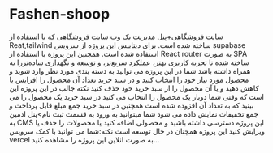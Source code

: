 # Fashen-shoop
 سایت فروشگاهی+پنل مدیریت
 یک وب سایت فروشگاهی که یا استفاده از Reat,tailwind ساخته شده است.
 برای دیتابیس این پروژه از سرویس supabase استفاده شده است.
 همچنین این پروژه با استفاده از React router به صورت SPA ساخته شده تا تجربه کاربری بهتر، عملکرد سریع‌تر، و توسعه و نگهداری ساده‌تررا به همراه داشته باشد
 شما در این پروژه می توانید به دسته یندی مورد نظر وارد شوید و محصول مورد نیاز خود را انتخاب کنید و در سبد خرید تعداد آن محصول را افزایس یا کاهش دهید و یا آن محصول را از سبد خرید خود حذف کنید 
 نکته جالب در این پروژه این است که وقتی شما دوبار یک محصول را انتخاب می کنید در سبد خرید یک محصول را می بینید که به تعداد آن افزوده شده است
 همچنین در سبد خرید جمع مبلغ قابل پرداخت و جمع تخفیفات نمایش داده می شود
 شما میتوانید به ورود به قسمت ثبت نام>پنل ادمین به CMS این پروژه دسترسی داشته باشید و محصولی اضافه کنید یا محصولات را حذف یا ویرایش کنید 
 این پروژه همچنان در حال توسعه است
 نکته:شما می توانید با کمک سرویس vercel به صورت انلاین این پروژه را مشاهده کنید...
 
 
 
